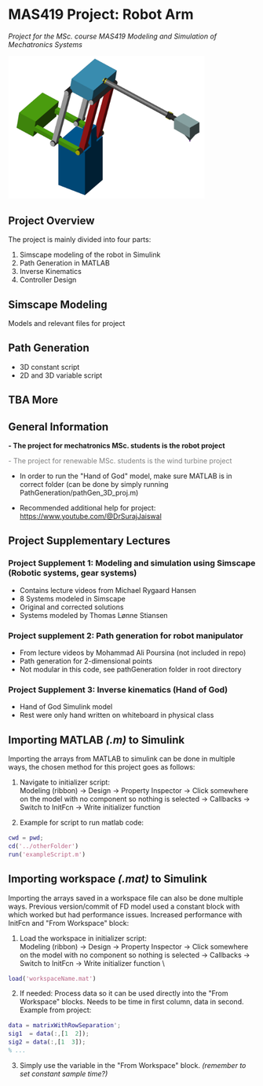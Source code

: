 # MAS419 Project: Robot Arm

*Project for the MSc. course MAS419 Modeling and Simulation of Mechatronics Systems*

<img src="Figures/frontPage.png" alt="drawing" width="400"/>

## Project Overview

The project is mainly divided into four parts:

1) Simscape modeling of the robot in Simulink
2) Path Generation in MATLAB
3) Inverse Kinematics
4) Controller Design

## Simscape Modeling
Models and relevant files for project

## Path Generation

- 3D constant script
- 2D and 3D variable script

## TBA More

## General Information

**- The project for mechatronics MSc. students is the robot project**

<span style="color:grey"> - The project for renewable MSc. students is the wind turbine project</span>

- In order to run the "Hand of God" model, make sure MATLAB is in correct folder (can be done by simply running PathGeneration/pathGen_3D_proj.m)

- Recommended additional help for project:
https://www.youtube.com/@DrSurajJaiswal

## Project Supplementary Lectures

### Project Supplement 1: Modeling and simulation using Simscape (Robotic systems, gear systems)

- Contains lecture videos from Michael Rygaard Hansen
- 8 Systems modeled in Simscape
- Original and corrected solutions
- Systems modeled by Thomas Lønne Stiansen

### Project supplement 2: Path generation for robot manipulator

- From lecture videos by Mohammad Ali Poursina (not included in repo)
- Path generation for 2-dimensional points
- Not modular in this code, see pathGeneration folder in root directory

### Project Supplement 3: Inverse kinematics (Hand of God)

- Hand of God Simulink model
- Rest were only hand written on whiteboard in physical class

## Importing MATLAB *(.m)* to Simulink

Importing the arrays from MATLAB to simulink can be done in multiple ways, 
the chosen method for this project goes as follows:

1) Navigate to initializer script: \
Modeling (ribbon) $\rightarrow$ Design $\rightarrow$ Property Inspector 
$\rightarrow$ Click somewhere on the model with no component so nothing 
is selected $\rightarrow$ Callbacks $\rightarrow$ Switch to InitFcn 
$\rightarrow$ Write initializer function

2) Example for script to run matlab code:
```matlab
cwd = pwd;
cd('../otherFolder')
run('exampleScript.m')
```

## Importing workspace *(.mat)* to Simulink
Importing the arrays saved in a workspace file can also be done multiple
ways. Previous version/commit of FD model used a constant block with which 
worked but had performance issues. Increased performance with InitFcn and 
"From Workspace" block:

1) Load the workspace in initializer script: \
Modeling (ribbon) $\rightarrow$ Design $\rightarrow$ Property Inspector 
$\rightarrow$ Click somewhere on the model with no component so nothing 
is selected $\rightarrow$ Callbacks $\rightarrow$ Switch to InitFcn 
$\rightarrow$ Write initializer function \
```matlab
load('workspaceName.mat')
```

2) If needed: Process data so it can be used directly into the "From 
Workspace" blocks. Needs to be time in first column, data in second. 
Example from project:
```matlab
data = matrixWithRowSeparation';
sig1  = data(:,[1  2]);
sig2 = data(:,[1  3]);
% ...
```

3) Simply use the variable in the "From Workspace" block. *(remember to 
set constant sample time?)*